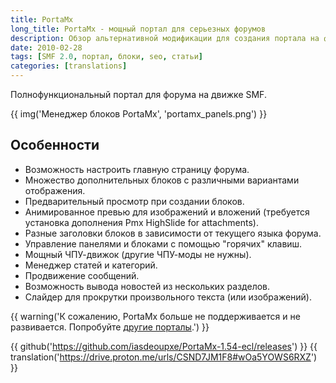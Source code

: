 ```yaml
---
title: PortaMx
long_title: PortaMx - мощный портал для серьезных форумов
description: Обзор альтернативной модификации для создания портала на форуме SMF.
date: 2010-02-28
tags: [SMF 2.0, портал, блоки, seo, статьи]
categories: [translations]
---
```


Полнофункциональный портал для форума на движке SMF.

<!-- more -->

{{ img('Менеджер блоков PortaMx', 'portamx_panels.png') }}

## Особенности

- Возможность настроить главную страницу форума.
- Множество дополнительных блоков с различными вариантами отображения.
- Предварительный просмотр при создании блоков.
- Анимированное превью для изображений и вложений (требуется установка дополнения Pmx HighSlide for attachments).
- Разные заголовки блоков в зависимости от текущего языка форума.
- Управление панелями и блоками с помощью "горячих" клавиш.
- Мощный ЧПУ-движок (другие ЧПУ-моды не нужны).
- Менеджер статей и категорий.
- Продвижение сообщений.
- Возможность вывода новостей из нескольких разделов.
- Слайдер для прокрутки произвольного текста (или изображений).

{{ warning('К сожалению, PortaMx больше не поддерживается и не развивается. Попробуйте [другие порталы](/articles/sravnenie-portalov).') }}

{{ github('https://github.com/iasdeoupxe/PortaMx-1.54-ecl/releases') }}
{{ translation('https://drive.proton.me/urls/CSND7JM1F8#wOa5YOWS6RXZ') }}
